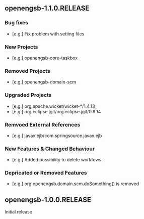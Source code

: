 openengsb-1.1.0.RELEASE
-----------------------

### Bug fixes
* [e.g.] Fix problem with setting files

### New Projects
  * [e.g.] openengsb-core-taskbox

### Removed Projects
  * [e.g.] openengsb-domain-scm

### Upgraded Projects
  * [e.g.] org.apache.wicket/wicket-*/1.4.13
  * [e.g.] org.eclipse.jgit/org.eclipse.jgit/0.9.14

### Remvoed External References
  * [e.g.] javax.ejb/com.springsource.javax.ejb

### New Features & Changed Behaviour
* [e.g.] Added possibility to delete workfows

### Depricated or Removed Features
* [e.g.] org.openengsb.domain.scm.doSomething() is removed

openengsb-1.0.0.RELEASE
-----------------------

Initial release

